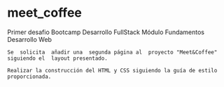 # meet_coffee

Primer desafio Bootcamp Desarrollo FullStack Módulo Fundamentos Desarrollo Web


    Se  solicita  añadir una  segunda página al  proyecto "Meet&Coffee"  siguiendo el  layout presentado.

    Realizar la construcción del HTML y CSS siguiendo la guía de estilo proporcionada.
